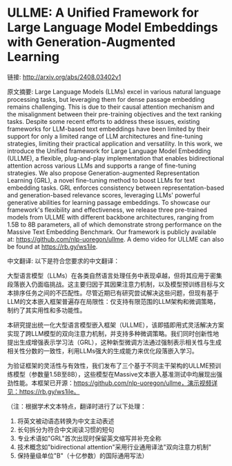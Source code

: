 # ULLME: A Unified Framework for Large Language Model Embeddings with Generation-Augmented Learning

链接: http://arxiv.org/abs/2408.03402v1

原文摘要:
Large Language Models (LLMs) excel in various natural language processing
tasks, but leveraging them for dense passage embedding remains challenging.
This is due to their causal attention mechanism and the misalignment between
their pre-training objectives and the text ranking tasks. Despite some recent
efforts to address these issues, existing frameworks for LLM-based text
embeddings have been limited by their support for only a limited range of LLM
architectures and fine-tuning strategies, limiting their practical application
and versatility. In this work, we introduce the Unified framework for Large
Language Model Embedding (ULLME), a flexible, plug-and-play implementation that
enables bidirectional attention across various LLMs and supports a range of
fine-tuning strategies. We also propose Generation-augmented Representation
Learning (GRL), a novel fine-tuning method to boost LLMs for text embedding
tasks. GRL enforces consistency between representation-based and
generation-based relevance scores, leveraging LLMs' powerful generative
abilities for learning passage embeddings. To showcase our framework's
flexibility and effectiveness, we release three pre-trained models from ULLME
with different backbone architectures, ranging from 1.5B to 8B parameters, all
of which demonstrate strong performance on the Massive Text Embedding
Benchmark. Our framework is publicly available at:
https://github.com/nlp-uoregon/ullme. A demo video for ULLME can also be found
at https://rb.gy/ws1ile.

中文翻译:
以下是符合您要求的中文翻译：

大型语言模型（LLMs）在各类自然语言处理任务中表现卓越，但将其应用于密集段落嵌入仍面临挑战。这主要归因于其因果注意力机制，以及模型预训练目标与文本排序任务之间的不匹配性。尽管近期已有研究尝试解决这些问题，但现有基于LLM的文本嵌入框架普遍存在局限性：仅支持有限范围的LLM架构和微调策略，制约了其实用性和多功能性。

本研究提出统一化大型语言模型嵌入框架（ULLME），该即插即用式灵活解决方案实现了跨LLM模型的双向注意力机制，并支持多种微调策略。我们同时创新性地提出生成增强表示学习法（GRL），这种新型微调方法通过强制表示相关性与生成相关性分数的一致性，利用LLMs强大的生成能力来优化段落嵌入学习。

为验证框架的灵活性与有效性，我们发布了三个基于不同主干架构的ULLME预训练模型（参数量1.5B至8B），这些模型在Massive文本嵌入基准测试中均展现出强劲性能。本框架已开源：https://github.com/nlp-uoregon/ullme，演示视频详见：https://rb.gy/ws1ile。

（注：根据学术文本特点，翻译时进行了以下处理：
1. 将英文被动语态转换为中文主动表述
2. 长句拆分为符合中文阅读习惯的短句
3. 专业术语如"GRL"首次出现时保留英文缩写并补充全称
4. 技术概念如"bidirectional attention"采用行业通用译法"双向注意力机制"
5. 保持量级单位"B"（十亿参数）的国际通用写法）
